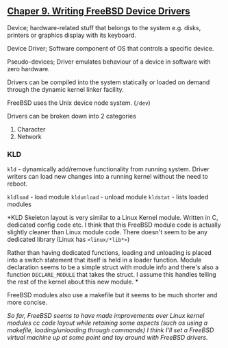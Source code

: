 ## [Chaper 9. Writing FreeBSD Device Drivers](https://docs.freebsd.org/en/books/arch-handbook/driverbasics/)
Device; hardware-related stuff that belongs to the system e.g. disks, printers or graphics display with its keyboard.

Device Driver; Software component of OS that controls a specific device.

Pseudo-devices; Driver emulates behaviour of a device in software with zero hardware.

Drivers can be compiled into the system statically or loaded on demand through the dynamic kernel linker facility.

FreeBSD uses the Unix device node system. (`/dev`)

Drivers can be broken down into 2 categories
1. Character
2. Network

### KLD
`kld` - dynamically add/remove functionality from running system. Driver writers can load new changes into a running kernel without the need to reboot.

`kldload`  - load module
`kldunload` - unload module
`kldstat` - lists loaded modules

*KLD Skeleton layout is very similar to a Linux Kernel module. Written in C, dedicated config code etc. I think that this FreeBSD module code is actually slightly cleaner than Linux module code. There doesn't seem to be any dedicated library (Linux has `<linux/*lib*>`)

Rather than having dedicated functions, loading and unloading is placed into a switch statement that itself is held in a loader function. Module declaration seems to be a simple struct with  module info and there's also a function `DECLARE_MODULE` that takes the struct. I assume this handles telling the rest of the kernel about this new module.
*

FreeBSD modules also use a makefile but it seems to be much shorter and more concise. 

*So far, FreeBSD seems to have made improvements over Linux kernel modules cc code layout while retaining some aspects (such as using a makefile, loading/unloading through commands) I think I'll set a FreeBSD virtual machine up at some point and toy around with FreeBSD drivers.*

